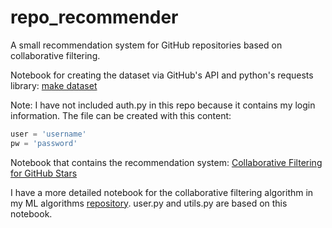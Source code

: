 # repo_recommender
A small recommendation system for GitHub repositories based on collaborative filtering.

Notebook for creating the dataset via GitHub's API and python's requests library:
[make dataset](https://github.com/chen10an/repo_recommender/blob/master/make%20dataset.ipynb)

Note: I have not included auth.py in this repo because it contains my login information.
The file can be created with this content:
```py
user = 'username'
pw = 'password'
```

Notebook that contains the recommendation system:
[Collaborative Filtering for GitHub Stars](https://github.com/chen10an/repo_recommender/blob/master/Collaborative%20Filtering%20for%20GitHub%20Stars.ipynb)

I have a more detailed notebook for the collaborative filtering algorithm
in my ML algorithms [repository][other repo]. user.py and utils.py are based on this
notebook.

[other repo]: https://github.com/chen10an/ml_algos_python/tree/master/collaborative_filtering
